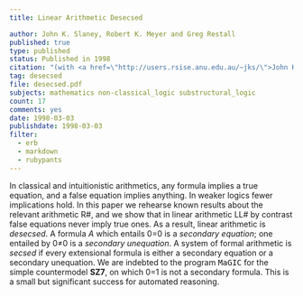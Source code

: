 ```yaml
---
title: Linear Arithmetic Desecsed

author: John K. Slaney, Robert K. Meyer and Greg Restall
published: true
type: published
status: Published in 1998
citation: "(with <a href=\"http://users.rsise.anu.edu.au/~jks/\">John K. Slaney</a> and Robert K. Meyer) &ldquo;Linear Arithmetic Desecsed,&rdquo; <em>Logique et Analyse,</em> 39 (1996) 379-388 (published in 1998)."
tag: desecsed
file: desecsed.pdf
subjects: mathematics non-classical_logic substructural_logic
count: 17
comments: yes
date: 1998-03-03
publishdate: 1998-03-03
filter:
  - erb
  - markdown
  - rubypants
---
```

In classical and intuitionistic arithmetics, any formula implies a true equation, and a false equation implies anything. In weaker logics fewer implications hold. In this paper we rehearse known results about the relevant arithmetic R#, and we show that in linear arithmetic LL# by contrast false equations never imply true ones. As a result, linear arithmetic is <em>desecsed</em>. A formula <em>A</em> which entails 0=0 is a <em>secondary equation</em>; one entailed by 0&ne;0 is a <em>secondary unequation</em>. A system of formal arithmetic is <em>secsed</em> if every extensional formula is either a secondary equation or a secondary unequation. We are indebted to the program <tt>MaGIC</tt> for the simple countermodel <b>SZ7</b>, on which 0=1 is not a secondary formula. This is a small but significant success for automated reasoning.